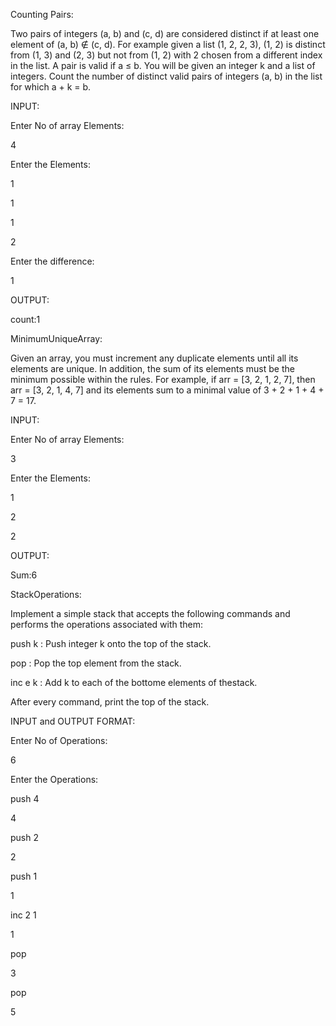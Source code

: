 Counting Pairs:

Two pairs of integers (a, b) and (c, d) are considered distinct if
at least one element of (a, b) ∉ (c, d). For example given a list
(1, 2, 2, 3), (1, 2) is distinct from (1, 3) and (2, 3) but not from
(1, 2) with 2 chosen from a different index in the list. A pair is
valid if a ≤ b.
You will be given an integer k and a list of integers. Count the
number of distinct valid pairs of integers (a, b) in the list for
which a + k = b.

INPUT:

Enter No of array Elements:

4

Enter the Elements:

1

1

1

2

Enter the difference:

1


OUTPUT:

count:1


MinimumUniqueArray:

Given an array, you must increment any duplicate elements
until all its elements are unique. In addition, the sum of its
elements must be the minimum possible within the rules. For
example, if arr = [3, 2, 1, 2, 7], then arr = [3, 2, 1, 4, 7]
and its elements sum to a minimal value of 3 + 2 + 1 + 4 + 7 =
17.


INPUT:

Enter No of array Elements:

3

Enter the Elements:

1

2

2

OUTPUT:

Sum:6

StackOperations:

Implement a simple stack that accepts the following commands and performs the operations associated with them:

push k : Push integer k onto the top of the stack.

pop : Pop the top element from the stack.

inc e k : Add k to each of the bottome elements of thestack.

After every command, print the top of the stack.


INPUT and OUTPUT FORMAT:

Enter No of Operations:

6

Enter the Operations:

push 4

4

push 2

2

push 1

1

inc 2 1

1

pop

3

pop

5

